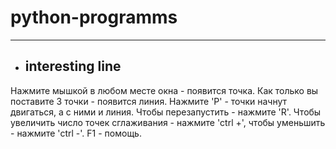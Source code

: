 # python-programms
---
* ## interesting line
 Нажмите мышкой в любом месте окна - появится точка. Как только вы поставите 3 точки - появится линия. Нажмите 'P' - точки начнут двигаться, а с ними и линия. Чтобы перезапустить - нажмите 'R'. Чтобы увеличить число точек сглаживания - нажмите 'ctrl +', чтобы уменьшить - нажмите 'ctrl -'. F1 - помощь.
